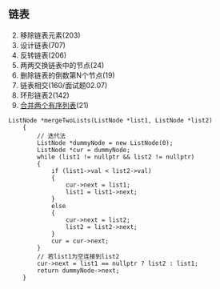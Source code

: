 ## 链表
 
2. 移除链表元素(203)
3. 设计链表(707)
4. 反转链表(206)
5. 两两交换链表中的节点(24)
6. 删除链表的倒数第N个节点(19)
7. 链表相交(160/面试题02.07)
8. 环形链表2(142)
9. [合并两个有序列表](https://leetcode.cn/problems/merge-two-sorted-lists/solutions/226408/he-bing-liang-ge-you-xu-lian-biao-by-leetcode-solu/)(21)
```
ListNode *mergeTwoLists(ListNode *list1, ListNode *list2)
    {
        // 迭代法
        ListNode *dummyNode = new ListNode(0);
        ListNode *cur = dummyNode;
        while (list1 != nullptr && list2 != nullptr)
        {
            if (list1->val < list2->val)
            {
                cur->next = list1;
                list1 = list1->next;
            }
            else
            {
                cur->next = list2;
                list2 = list2->next;
            }
            cur = cur->next;
        }
        // 若list1为空连接到list2
        cur->next = list1 == nullptr ? list2 : list1;
        return dummyNode->next;
    }
```
